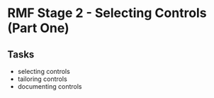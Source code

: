 # RMF Stage 2 - Selecting Controls (Part One)
## Tasks
- selecting controls
- tailoring controls
- documenting controls
